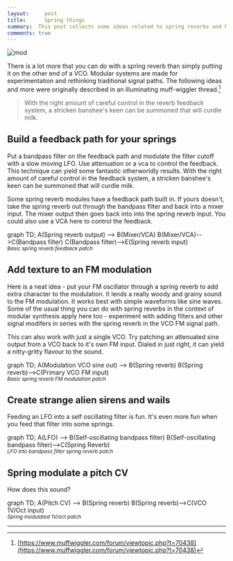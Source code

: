 ```yaml
---
layout:     post
title:      Spring things
summary:  This post collects some ideas related to spring reverbs and how to use them in non-standard ways. 
comments: true
---
```

<img src="{{ site.baseurl }}/images/mod3.jpg" alt="mod" class="avatar" />

There is a lot more that you can do with a spring reverb than simply putting it on the other end of a VCO. Modular systems are made for experimentation and rethinking traditional signal paths. The following ideas and more were originally described in an illuminating muff-wiggler thread.[^1] 

>With the right amount of careful control in the reverb feedback system, a stricken banshee's keen can be summoned that will curdle milk.

## Build a feedback path for your springs

Put a bandpass filter on the feedback path and modulate the filter cutoff with a slow moving LFO. Use attenuation or a vca to control the feedback. This technique can yield some fantastic otherworldly results. With the right amount of careful control in the feedback system, a stricken banshee's keen can be summoned that will curdle milk.

Some spring reverb modules have a feedback path built in. If yours doesn't, take the spring reverb out through the bandpass filter and back into a mixer input. The mixer output then goes back into into the spring reverb input. You could also use a VCA here to control the feedback.

[//]: <> (https://knsv.github.io/mermaid/#styling-and-classes)
<div class="mermaid">
graph TD;
A(Spring reverb output) --> B(Mixer/VCA)
B(Mixer/VCA)-->C(Bandpass filter)
C(Bandpass filter)-->E(Spring reverb input)
</div>
<sup><i>Basic spring reverb feedback patch</i></sup>

## Add texture to an FM modulation

Here is a neat idea - put your FM oscillator through a spring reverb to add extra character to the modulation. It lends a really woody and grainy sound to the FM modulation. It works best with simple waveforms like sine waves. Some of the usual thing you can do with spring reverbs in the context of modular synthesis apply here too - experiment with adding filters and other signal modifers in series with the spring reverb in the VCO FM signal path. 

This can also work with just a single VCO. Try patching an attenuated sine output from a VCO back to it's own FM input. Dialed in just right, it can yield a nitty-gritty flavour to the sound.
<div class="mermaid">
graph TD;
A(Modulation VCO sine out) --> B(Spring reverb)
B(Spring reverb)-->C(Primary VCO FM input)
</div>
<sup><i>Basic spring reverb FM modulation patch</i></sup>

## Create strange alien sirens and wails

Feeding an LFO into a self oscillating filter is fun. It's even more fun when you feed that filter into some springs. 
<div class="mermaid">
graph TD;
A(LFO) --> B(Self-oscillating bandpass filter)
B(Self-oscillating bandpass filter)-->C(Spring Reverb)
</div>
<sup><i>LFO into bandpass filter spring reverb patch</i></sup>

## Spring modulate a pitch CV

How does this sound?
<div class="mermaid">
graph TD;
A(Pitch CV) --> B(Spring reverb)
B(Spring reverb)-->C(VCO 1V/Oct input)
</div>
<sup><i>Spring modulated 1V/oct patch</i></sup>

---

[^1]: [https://www.muffwiggler.com/forum/viewtopic.php?t=70438](https://www.muffwiggler.com/forum/viewtopic.php?t=70438)